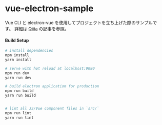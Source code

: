 # vue-electron-sample

Vue CLI と electron-vue を使用してプロジェクトを立ち上げた際のサンプルです。
詳細は [Qiita]() の記事を参照。

#### Build Setup

``` bash
# install dependencies
npm install
yarn install

# serve with hot reload at localhost:9080
npm run dev
yarn run dev

# build electron application for production
npm run build
yarn run build


# lint all JS/Vue component files in `src/`
npm run lint
yarn run lint

```
